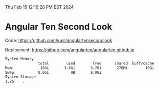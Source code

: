 Thu Feb 15 12:16:28 PM EST 2024

# Angular Ten Second Look

Code: https://github.com/kusl/angulartensecondlook

Deployment: https://github.com/angularten/angularten.github.io

```bash
System Memory
               total        used        free      shared  buff/cache   available
Mem:            15Gi       1.8Gi       3.7Gi       270Mi        10Gi        13Gi
Swap:          8.0Gi          0B       8.0Gi
System Storage
1.2G	.
